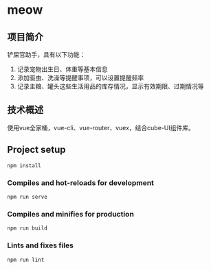 # meow

## 项目简介
铲屎官助手，具有以下功能：
1. 记录宠物出生日、体重等基本信息
2. 添加驱虫、洗澡等提醒事项，可以设置提醒频率
3. 记录主粮、罐头这些生活用品的库存情况，显示有效期限、过期情况等

## 技术概述
使用vue全家桶，vue-cli、vue-router、vuex，结合cube-UI组件库。

## Project setup
```
npm install
```

### Compiles and hot-reloads for development
```
npm run serve
```

### Compiles and minifies for production
```
npm run build
```

### Lints and fixes files
```
npm run lint
```

